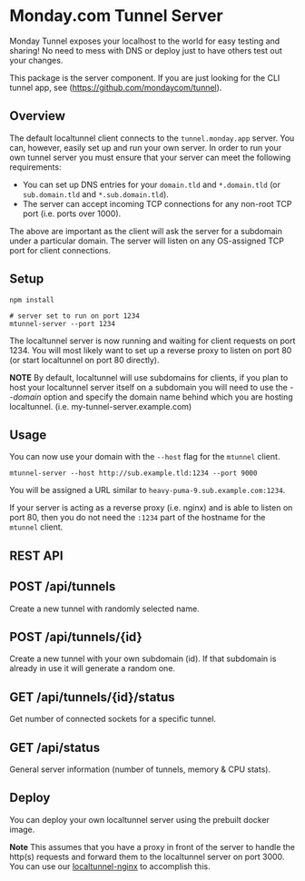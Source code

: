 # Monday.com Tunnel Server

Monday Tunnel exposes your localhost to the world for easy testing and sharing! No need to mess with DNS or deploy just to have others test out your changes.

This package is the server component. If you are just looking for the CLI tunnel app, see (https://github.com/mondaycom/tunnel).

## Overview

The default localtunnel client connects to the `tunnel.monday.app` server. You can, however, easily set up and run your own server. In order to run your own tunnel server you must ensure that your server can meet the following requirements:

- You can set up DNS entries for your `domain.tld` and `*.domain.tld` (or `sub.domain.tld` and `*.sub.domain.tld`).
- The server can accept incoming TCP connections for any non-root TCP port (i.e. ports over 1000).

The above are important as the client will ask the server for a subdomain under a particular domain. The server will listen on any OS-assigned TCP port for client connections.

## Setup

```shell
npm install 

# server set to run on port 1234
mtunnel-server --port 1234
```

The localtunnel server is now running and waiting for client requests on port 1234. You will most likely want to set up a reverse proxy to listen on port 80 (or start localtunnel on port 80 directly).

**NOTE** By default, localtunnel will use subdomains for clients, if you plan to host your localtunnel server itself on a subdomain you will need to use the _--domain_ option and specify the domain name behind which you are hosting localtunnel. (i.e. my-tunnel-server.example.com)

## Usage

You can now use your domain with the `--host` flag for the `mtunnel` client.

```shell
mtunnel-server --host http://sub.example.tld:1234 --port 9000
```

You will be assigned a URL similar to `heavy-puma-9.sub.example.com:1234`.

If your server is acting as a reverse proxy (i.e. nginx) and is able to listen on port 80, then you do not need the `:1234` part of the hostname for the `mtunnel` client.

## REST API

## POST /api/tunnels

Create a new tunnel with randomly selected name.

## POST /api/tunnels/{id}

Create a new tunnel with your own subdomain (id). If that subdomain is already in use it will generate a random one.

## GET /api/tunnels/{id}/status

Get number of connected sockets for a specific tunnel.

## GET /api/status

General server information (number of tunnels, memory & CPU stats).

## Deploy

You can deploy your own localtunnel server using the prebuilt docker image.

**Note** This assumes that you have a proxy in front of the server to handle the http(s) requests and forward them to the localtunnel server on port 3000. You can use our [localtunnel-nginx](https://github.com/localtunnel/nginx) to accomplish this.
